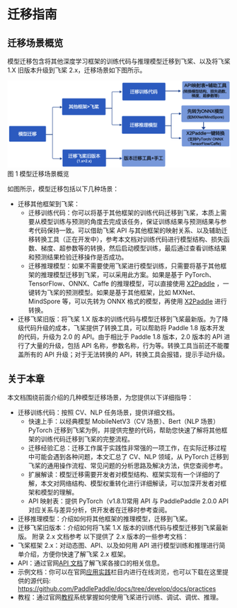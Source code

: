 # 迁移指南

## 迁移场景概览

模型迁移包含将其他深度学习框架的训练代码与推理模型迁移到飞桨、以及将飞桨 1.X 旧版本升级到飞桨 2.x，迁移场景如下图所示。

![scenario](./images/scenario.png)
图 1 模型迁移场景概览

如图所示，模型迁移包括以下几种场景：

* 迁移其他框架到飞桨：
  * 迁移训练代码：你可以将基于其他框架的训练代码迁移到飞桨，本质上需要从模型训练与预测的角度去完成该任务，保证训练结果与预测结果与参考代码保持一致。可以借助飞桨 API 与其他框架的映射关系、以及辅助迁移转换工具（正在开发中），参考本文档对训练代码进行模型结构、损失函数、梯度、超参数等的转换，然后启动模型训练，最后通过查看训练结果和预测结果检验迁移操作是否成功。
  * 迁移推理模型：如果不需要使用飞桨进行模型训练，只需要将基于其他框架的推理模型迁移到飞桨，可以采用此方案。如果是基于 PyTorch、TensorFlow、ONNX、Caffe 的推理模型，可以直接使用 [X2Paddle](https://github.com/PaddlePaddle/X2Paddle) ，一键转为飞桨的预测模型。如果是基于其他框架，比如 MXNet、 MindSpore 等，可以先转为 ONNX 格式的模型，再使用 [X2Paddle](https://github.com/PaddlePaddle/X2Paddle) 进行转换。
* 迁移飞桨旧版：将飞桨 1.X 版本的训练代码与模型迁移到飞桨最新版。为了降级代码升级的成本，飞桨提供了转换工具，可以帮助将 Paddle 1.8 版本开发的代码，升级为 2.0 的 API。由于相比于 Paddle 1.8 版本，2.0 版本的 API 进行了大量的升级，包括 API 名称，参数名称，行为等。转换工具当前还不能覆盖所有的 API 升级；对于无法转换的 API，转换工具会报错，提示手动升级。

## 关于本章

本文档围绕前面介绍的几种模型迁移场景，为您提供以下详细指导：

* 迁移训练代码：按照 CV、NLP 任务场景，提供详细文档。
  * 快速上手：以经典模型 MobileNetV3（CV 场景）、Bert（NLP 场景）PyTorch 迁移到飞桨为例，并提供完整的代码，帮助您快速了解将其他框架的训练代码迁移到飞桨的完整流程。
  * 迁移经验汇总：迁移工作属于实践性非常强的一项工作，在实际迁移过程中可能会遇到各种问题，本文汇总了 CV、NLP 领域，从 PyTorch 迁移到飞桨的通用操作流程、常见问题的分析思路及解决方法，供您查阅参考。
  * 扩展解读：模型迁移需要开发者对模型结构、框架实现有一个详细的了解，本文对网络结构、模型权重转化进行详细解读，可以加深开发者对框架和模型的理解。
  * API 映射表：提供 PyTorch（v1.8.1)常用 API 与 PaddlePaddle 2.0.0 API 对应关系与差异分析，供开发者在迁移时参考查阅。
* 迁移推理模型：介绍如何将其他框架的推理模型，迁移到飞桨。
* 迁移飞桨旧版本：介绍如何将飞桨 1.X 版本的训练代码与模型迁移到飞桨最新版。
附录
2.x 文档参考
以下提供了 2.x 版本的一些参考文档：
* 飞桨框架 2.x：对动态图、API、以及如何用 API 进行模型训练和推理进行简单介绍，方便你快速了解飞桨 2.x 框架。
* API：通过官网[API 文档](https://www.paddlepaddle.org.cn/documentation/docs/zh/develop/api/index_cn.html)了解飞桨各接口的相关信息。
* 示例文档：你可以在官网[应用实践](https://www.paddlepaddle.org.cn/documentation/docs/zh/develop/practices/index_cn.html)栏目内进行在线浏览，也可以下载在这里提供的源代码:
<https://github.com/PaddlePaddle/docs/tree/develop/docs/practices>
* 教程：通过官网[教程](https://aistudio.baidu.com/aistudio/course/introduce/1297)系统掌握如何使用飞桨进行训练、调试、调优、推理。
